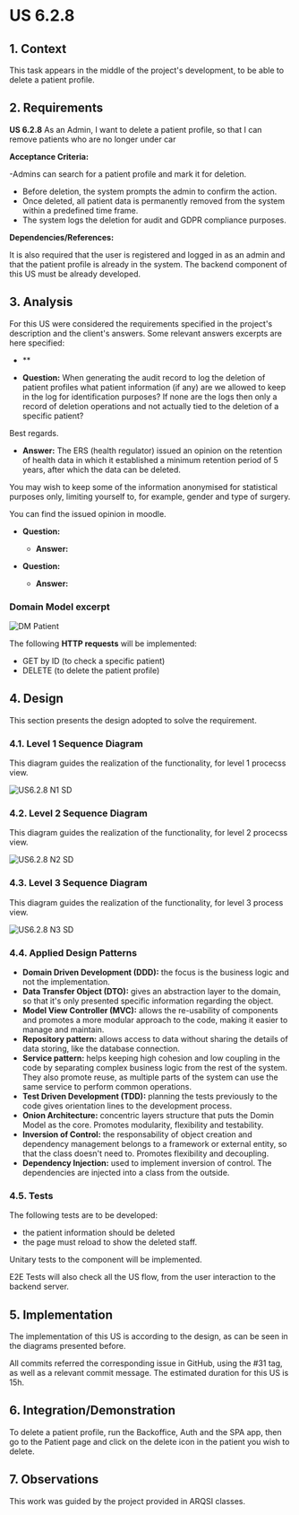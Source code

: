 # US 6.2.8

## 1. Context

This task appears in the middle of the project's development, to be able to delete a patient profile.


## 2. Requirements

**US 6.2.8** As an Admin, I want to delete a patient profile, so that I can remove patients who are no longer under car


**Acceptance Criteria:**

-Admins can search for a patient profile and mark it for deletion.
- Before deletion, the system prompts the admin to confirm the action.
- Once deleted, all patient data is permanently removed from the system within a predefined
time frame.
- The system logs the deletion for audit and GDPR compliance purposes.

**Dependencies/References:**

It is also required that the user is registered and logged in as an admin and that the patient profile is already in the system.
The backend component of this US must be already developed.

## 3. Analysis

For this US were considered the requirements specified in the project's description and the client's answers. 
Some relevant answers excerpts are here specified:

- **

- **Question:** When generating the audit record to log the deletion of patient profiles what patient information (if any) are we allowed to keep in the log for identification purposes? If none are the logs then only a record of deletion operations and not actually tied to the deletion of a specific patient?

Best regards.
  - **Answer:** The ERS (health regulator) issued an opinion on the retention of health data in which it established a minimum retention period of 5 years, after which the data can be deleted. 

You may wish to keep some of the information anonymised for statistical purposes only, limiting yourself to, for example, gender and type of surgery.

You can find the issued opinion in moodle.

- **Question:**  
  - **Answer:** 



- **Question:** 
  - **Answer:** 


###  Domain Model excerpt
![DM Patient](DM%20Patient.png)

The following **HTTP requests** will be implemented:
- GET by ID (to check a specific patient)
- DELETE (to delete the patient profile)

## 4. Design

This section presents the design adopted to solve the requirement.

### 4.1. Level 1 Sequence Diagram

This diagram guides the realization of the functionality, for level 1 procecss view.

![US6.2.8 N1 SD](US6.2.8%20N1%20SD.png)


### 4.2. Level 2 Sequence Diagram

This diagram guides the realization of the functionality, for level 2 procecss view.

![US6.2.8 N2 SD](US6.2.8%20N2%20SD.png)


### 4.3. Level 3 Sequence Diagram

This diagram guides the realization of the functionality, for level 3 process view.

![US6.2.8 N3 SD](US6.2.8%20N3%20SD.png)





### 4.4. Applied Design Patterns

- **Domain Driven Development (DDD):** the focus is the business logic and not the implementation.
- **Data Transfer Object (DTO):** gives an abstraction layer to the domain, so that it's only presented specific information regarding the object.
- **Model View Controller (MVC):** allows the re-usability of components and promotes a more modular approach to the code, making it easier to manage and maintain.
- **Repository pattern:** allows access to data without sharing the details of data storing, like the database connection.
- **Service pattern:** helps keeping high cohesion and low coupling in the code by separating complex business logic from the rest of the system. They also promote reuse, as multiple parts of the system can use the same service to perform common operations.
- **Test Driven Development (TDD):** planning the tests previously to the code gives orientation lines to the development process.
- **Onion Architecture:** concentric layers structure that puts the Domin Model as the core. Promotes modularity, flexibility and testability.
- **Inversion of Control:** the responsability of object creation and dependency management belongs to a framework or external entity, so that the class doesn't need to. Promotes flexibility and decoupling.
- **Dependency Injection:** used to implement inversion of control. The dependencies are injected into a class from the outside.


### 4.5. Tests

The following tests are to be developed:
- the patient information should be deleted
- the page must reload to show the deleted staff.

Unitary tests to the component will be implemented.

E2E Tests will also check all the US flow, from the user interaction to the backend server.

## 5. Implementation

The implementation of this US is according to the design, as can be seen in the diagrams presented before.

All commits referred the corresponding issue in GitHub, using the #31 tag, as well as a relevant commit message.
The estimated duration for this US is 15h.

## 6. Integration/Demonstration

To delete a patient profile, run the Backoffice, Auth and the SPA app, then go to the Patient page and click on the delete icon in the patient you wish to delete.

## 7. Observations

This work was guided by the project provided in ARQSI classes.